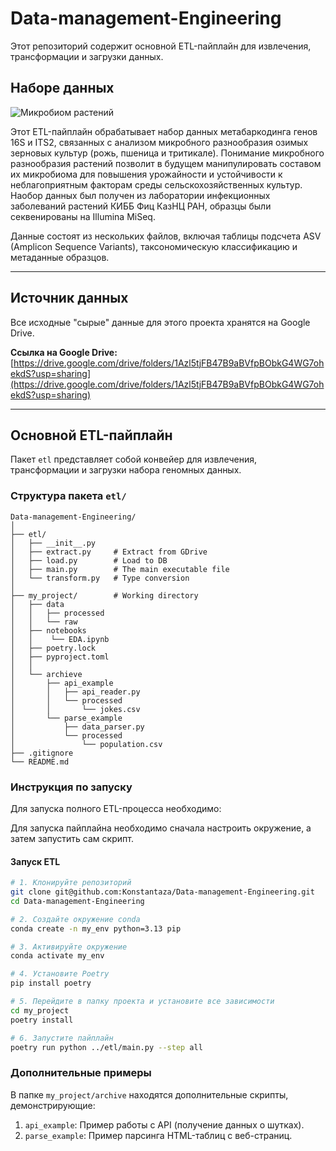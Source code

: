 # Data-management-Engineering

Этот репозиторий содержит основной ETL-пайплайн для извлечения, трансформации и загрузки данных.

## Наборе данных

![Микробиом растений](sfere-interazione-microbiologia-patologia-batteri-virus-funghi-rizosfera-schema-corso-ottobre-2021-vittoriana-lasorella-fonte-università-cattolica-sacro-cuore-piacenza-biosolution-academy.png)


Этот ETL-пайплайн обрабатывает набор данных метабаркодинга генов 16S и ITS2, связанных с анализом микробного разнообразия озимых зерновых культур (рожь, пшеница и тритикале). Понимание микробного разнообразия растений позволит в будущем манипулировать составом их микробиома для повышения урожайности и устойчивости к неблагоприятным факторам среды сельскохозяйственных культур. Наобор данных был получен из лаборатории инфекционных заболеваний растений КИББ Фиц КазНЦ РАН, образцы были секвенированы на Illumina MiSeq.

Данные состоят из нескольких файлов, включая таблицы подсчета ASV (Amplicon Sequence Variants), таксономическую классификацию и метаданные образцов.

---

## Источник данных

Все исходные "сырые" данные для этого проекта хранятся на Google Drive.

**Ссылка на Google Drive:** [https://drive.google.com/drive/folders/1Azl5tjFB47B9aBVfpBObkG4WG7ohekdS?usp=sharing](https://drive.google.com/drive/folders/1Azl5tjFB47B9aBVfpBObkG4WG7ohekdS?usp=sharing)

---

## Основной ETL-пайплайн

Пакет `etl` представляет собой конвейер для извлечения, трансформации и загрузки набора геномных данных.

### Структура пакета `etl/`

```
Data-management-Engineering/
│
├── etl/
│   ├── __init__.py
│   ├── extract.py     # Extract from GDrive
│   ├── load.py        # Load to DB
│   ├── main.py        # The main executable file
│   └── transform.py   # Type conversion
│
├── my_project/        # Working directory
│   ├── data          
│   │   ├── processed
│   │   └── raw
│   ├── notebooks
│   │    └── EDA.ipynb    
│   ├── poetry.lock
│   ├── pyproject.toml
│   │
│   └── archieve
│       ├── api_example
│       │   ├── api_reader.py
│       │   └── processed
│       │       └── jokes.csv
│       └── parse_example
│           ├── data_parser.py
│           └── processed
│               └── population.csv
├── .gitignore
└── README.md
```

### Инструкция по запуску

Для запуска полного ETL-процесса необходимо:

Для запуска пайплайна необходимо сначала настроить окружение, а затем запустить сам скрипт.

#### Запуск ETL

```bash
# 1. Клонируйте репозиторий
git clone git@github.com:Konstantaza/Data-management-Engineering.git
cd Data-management-Engineering

# 2. Создайте окружение conda 
conda create -n my_env python=3.13 pip

# 3. Активируйте окружение
conda activate my_env

# 4. Установите Poetry
pip install poetry

# 5. Перейдите в папку проекта и установите все зависимости
cd my_project
poetry install

# 6. Запустите пайплайн
poetry run python ../etl/main.py --step all

```

### Дополнительные примеры
В папке `my_project/archive` находятся дополнительные скрипты, демонстрирующие:
1. `api_example`: Пример работы с API (получение данных о шутках).
2. `parse_example`: Пример парсинга HTML-таблиц с веб-страниц.

